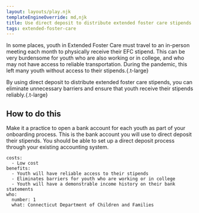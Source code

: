 ```yaml
---
layout: layouts/play.njk
templateEngineOverride: md,njk
title: Use direct deposit to distribute extended foster care stipends
tags: extended-foster-care
---
```


In some places, youth in Extended Foster Care must travel to an in-person meeting each month to physically receive their EFC stipend. This can be very burdensome for youth who are also working or in college, and who may not have access to reliable transportation. During the pandemic, this left many youth without access to their stipends.{.t-large}

By using direct deposit to distribute extended foster care stipends, you can eliminate unnecessary barriers and ensure that youth receive their stipends reliably.{.t-large}

## How to do this

Make it a practice to open a bank account for each youth as part of your onboarding process. This is the bank account you will use to direct deposit their stipends. You should be able to set up a direct deposit process through your existing accounting system.

    costs:
      - Low cost
    benefits:
      - Youth will have reliable access to their stipends
      - Eliminates barriers for youth who are working or in college
      - Youth will have a demonstrable income history on their bank statements
    who:
      number: 1
      what: Connecticut Department of Children and Families